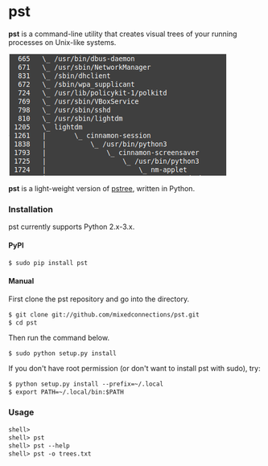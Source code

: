 # pst

**pst** is a command-line utility that creates visual trees of your running processes on Unix-like systems. 

![this link](images/pstexample.png)

**pst** is a light-weight version of [pstree](https://en.wikipedia.org/wiki/Pstree), written in Python.

### Installation

pst currently supports Python 2.x-3.x.

#### PyPI

    $ sudo pip install pst

#### Manual

First clone the pst repository and go into the directory.

    $ git clone git://github.com/mixedconnections/pst.git
    $ cd pst

Then run the command below.

    $ sudo python setup.py install

If you don't have root permission (or don't want to install pst with sudo), try:

    $ python setup.py install --prefix=~/.local
    $ export PATH=~/.local/bin:$PATH

### Usage

    shell> 
    shell> pst
    shell> pst --help
    shell> pst -o trees.txt

